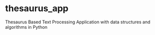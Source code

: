 # thesaurus_app
Thesaurus Based Text Processing Application with data structures and algorithms in Python
